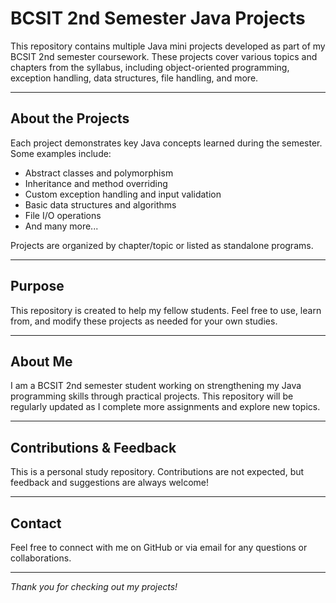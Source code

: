 # BCSIT 2nd Semester Java Projects

This repository contains multiple Java mini projects developed as part of my BCSIT 2nd semester coursework. These projects cover various topics and chapters from the syllabus, including object-oriented programming, exception handling, data structures, file handling, and more.

---

## About the Projects

Each project demonstrates key Java concepts learned during the semester. Some examples include:

- Abstract classes and polymorphism
- Inheritance and method overriding
- Custom exception handling and input validation
- Basic data structures and algorithms
- File I/O operations
- And many more...

Projects are organized by chapter/topic or listed as standalone programs.

---

## Purpose

This repository is created to help my fellow students. Feel free to use, learn from, and modify these projects as needed for your own studies.

---

## About Me

I am a BCSIT 2nd semester student working on strengthening my Java programming skills through practical projects. This repository will be regularly updated as I complete more assignments and explore new topics.

---

## Contributions & Feedback

This is a personal study repository. Contributions are not expected, but feedback and suggestions are always welcome!

---

## Contact

Feel free to connect with me on GitHub or via email for any questions or collaborations.

---

*Thank you for checking out my projects!*


